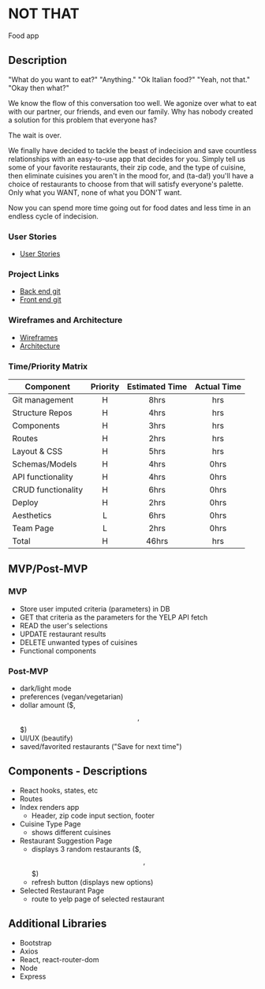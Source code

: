 # NOT THAT
Food app
## Description
"What do you want to eat?"
"Anything."
"Ok Italian food?"
"Yeah, not that."
"Okay then what?"

We know the flow of this conversation too well. We agonize over what to eat with our partner, our friends, and even our family. Why has nobody created a solution for this problem that everyone has? 

The wait is over.

We finally have decided to tackle the beast of indecision and save countless relationships with an easy-to-use app that decides for you. Simply tell us some of your favorite restaurants, their zip code, and the type of cuisine, then eliminate cuisines you aren't in the mood for, and (ta-da!) you'll have a choice of restaurants to choose from that will satisfy everyone's palette. Only what you WANT, none of what you DON'T want. 

Now you can spend more time going out for food dates and less time in an endless cycle of indecision. 

### User Stories
- [User Stories](https://docs.google.com/document/d/11GGqDmnQF5NHxXpN7yvEF6xre805aJz-B-MEpgr7hDI/edit?usp=sharing) 


### Project Links 
- [Back end git](https://github.com/dvvill/NotThat-backend.git) 
- [Front end git](https://github.com/mpenajoia/NotThat-frontend.git)

### Wireframes and Architecture
- [Wireframes](https://drive.google.com/drive/folders/1M_HyuBJZFelJecd-7aD4bdhw2yYJ50tY)
- [Architecture](https://docs.google.com/document/d/1CEahWArRAY0eA4VU9wqFu_VUBKQtQx9QTjt7lIr1Gb8/edit?usp=sharing)



### Time/Priority Matrix
| Component | Priority | Estimated Time | Actual Time |
| --- | :---: |  :---: | :---: |
| Git management | H | 8hrs | hrs |
| Structure Repos | H | 4hrs  | hrs |
| Components | H | 3hrs  | hrs |
| Routes | H | 2hrs  | hrs |
| Layout & CSS | H | 5hrs  | hrs |
| Schemas/Models | H | 4hrs | 0hrs |
| API functionality | H | 4hrs | 0hrs |
| CRUD functionality | H | 6hrs | 0hrs |
| Deploy | H | 2hrs | 0hrs |
| Aesthetics | L | 6hrs | 0hrs |
| Team Page | L | 2hrs | 0hrs |
| Total | H | 46hrs | hrs |

## MVP/Post-MVP
### MVP
- Store user imputed criteria (parameters) in DB
- GET that criteria as the parameters for the YELP API fetch
- READ the user's selections 
- UPDATE restaurant results 
- DELETE unwanted types of cuisines
- Functional components

### Post-MVP
- dark/light mode
- preferences (vegan/vegetarian)
- dollar amount ($, $$, $$$)
- UI/UX (beautify)
- saved/favorited restaurants ("Save for next time")

## Components - Descriptions
- React hooks, states, etc
- Routes
- Index renders app
    - Header, zip code input section, footer
- Cuisine Type Page
    - shows different cuisines 
- Restaurant Suggestion Page
    - displays 3 random restaurants ($, $$, $$$)
    - refresh button (displays new options)
- Selected Restaurant Page
    - route to yelp page of selected restaurant

## Additional Libraries
- Bootstrap
- Axios
- React, react-router-dom
- Node
- Express